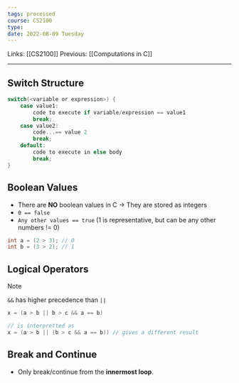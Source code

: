 ```yaml
---
tags: processed
course: CS2100
type: 
date: 2022-08-09 Tuesday
---
```

Links: [[CS2100]]
Previous: [[Computations in C]]
- - -

## Switch Structure

```C
switch(<variable or expression>) {
	case value1:
		code to execute if variable/expression == value1
		break;
	case value2:
		code...== value 2
		break;
	default:
		code to execute in else body
		break;
}
```

## Boolean Values

- There are **NO** boolean values in C  → They are stored as integers
- `0 == false`
- `Any other values == true` (1 is representative, but can be any other numbers != 0)

```C
int a = (2 > 3); // 0
int b = (3 > 2); // 1
```

## Logical Operators

>[!note]
> `&&` has higher precedence than `||`

```C
x = (a > b || b > c && a == b)

// is interpretted as
x = (a > b || (b > c && a == b)) // gives a different result
```

## Break and Continue

- Only break/continue from the **innermost loop**.


